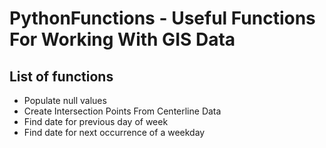 # PythonFunctions - Useful Functions For Working With GIS Data

## List of functions
- Populate null values
- Create Intersection Points From Centerline Data
- Find date for previous day of week
- Find date for next occurrence of a weekday